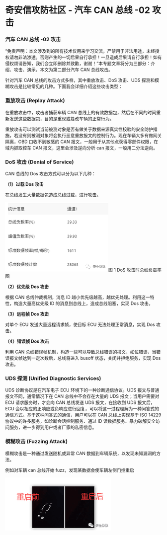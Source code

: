

# 奇安信攻防社区 - 汽车 CAN 总线 -02 攻击

### 汽车 CAN 总线 -02 攻击

“免责声明：本文涉及到的所有技术仅用来学习交流，严禁用于非法用途，未经授权请勿非法渗透。否则产生的一切后果自行承担！一旦造成后果请自行承担！如有侵权烦请告知，我们会立即删除并致歉，谢谢！”本专题文章将分为三部分：介绍、攻击、演示，本文为第二部分汽车 CAN 总线攻击。

针对汽车 CAN 总线的攻击方式多样，其中重放攻击、DoS 攻击、UDS 探测和模糊攻击是比较常见的几种。下面我会详细介绍这些攻击类型：

### **重放攻击 (Replay Attack)**

在重放攻击中，攻击者捕获车辆 CAN 总线上的有效数据包，然后在不同的时间重新发送这些数据包，目的是重现或篡改车辆的正常行为。

重放攻击可以测试当前被测对象是否有做关于数据来源真实性校验的安全防护措施，若没有则被测对象将会执行恶意重放报文的控制行为。现在车辆大多有做网关隔离，OBD 口收不到敏感的 CAN 报文，一般用于从其他点获得零部件权限，在域内抓取控车 CAN 报文，这里会涉及逆向分析 can 报文，一般用二分法逆向。

### **DoS 攻击 (Denial of Service)**

CAN 总线的 Dos 攻击方式可以分为以下几种：

**（1）过载 Dos 攻击**

在总线发生大量数据包造成总线过载，进行攻击。

![图片](assets/1704441595-393f16a5454f9bf19ca98ac246a045e5.png)图 1 DoS 攻击时总线负载率图

**（2）优先级 Dos 攻击**

根据 CAN 总线仲裁机制，消息 ID 越小优先级越高，越优先处理。利用这一特性，构造大量高优先级 ID 的消息到总线上，造成总线阻塞，实现 Dos 攻击。

**（3）远程帧 Dos 攻击**

对单个 ECU 发送大量远程请求帧，使目标 ECU 无法处理正常消息，实现 Dos 攻击。

**（4）错误帧 Dos 攻击**

利用 CAN 总线错误帧机制，构造一些可以导致总线错误的报文，如位错误，当错误报文帧达到一定次数后，总线将进入 busoff 状态，关闭并拒绝服务，实现 Dos 攻击。

### **UDS 探测 (Unified Diagnostic Services)**

UDS 诊断协议是在汽车电子 ECU 环境下的一种诊断通信协议。UDS 报文与普通报文不同，通常情况下在 CAN 总线中不会存在大量的 UDS 报文；当用户需要对 ECU 请求服务时，才会向 CAN 总线发送 UDS 报文，在接收到 UDS 报文后，ECU 会以相应的正响应或负响应进行回复，可以将这一过程理解为一种问答式的通信方式。基于这种问答式的通信，用户可以在 CAN 总线上实现基于 ISO 14229 协议中的许多服务，如诊断会话控制服务、通过 ID 读数据服务、暴力破解安全访问服务，进一步得到用户或者厂家的私密信息。

### **模糊攻击 (Fuzzing Attack)**

模糊攻击是一种通过发送随机或异常 CAN 数据到车辆系统，以发现未知漏洞的方法。

例如对车辆 can 总线开始 fuzz，发现某数据会使车辆左侧门控重启

![图片](assets/1704441595-75ae69f0246c09a5923cbdd167c81030.png)
